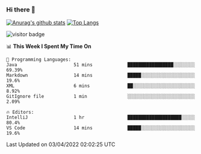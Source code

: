 ### Hi there 👋

<!--
**Akelio-zhang/akelio-zhang** is a ✨ _special_ ✨ repository because its `README.md` (this file) appears on your GitHub profile.

Here are some ideas to get you started:

- 🔭 I’m currently working on ...
- 🌱 I’m currently learning ...
- 👯 I’m looking to collaborate on ...
- 🤔 I’m looking for help with ...
- 💬 Ask me about ...
- 📫 How to reach me: ...
- 😄 Pronouns: ...
- ⚡ Fun fact: ...
-->

[![Anurag's github stats](https://github-readme-stats.vercel.app/api?username=akelio-zhang&line_height=24&hide=contribs&show_icons=true&count_private=true)](https://github.com/anuraghazra/github-readme-stats)
[![Top Langs](https://github-readme-stats.vercel.app/api/top-langs/?username=akelio-zhang&card_width=240&layout=compact&hide=html)](https://github.com/anuraghazra/github-readme-stats)


![visitor badge](https://visitor-badge.glitch.me/badge?page_id=akelio-zhang.README.md)
<!--START_SECTION:waka-->
📊 **This Week I Spent My Time On** 

```text
💬 Programming Languages: 
Java                     51 mins             █████████████████░░░░░░░░   69.39% 
Markdown                 14 mins             █████░░░░░░░░░░░░░░░░░░░░   19.6% 
XML                      6 mins              ██░░░░░░░░░░░░░░░░░░░░░░░   8.92% 
GitIgnore file           1 min               ░░░░░░░░░░░░░░░░░░░░░░░░░   2.09%

🔥 Editors: 
IntelliJ                 1 hr                ████████████████████░░░░░   80.4% 
VS Code                  14 mins             █████░░░░░░░░░░░░░░░░░░░░   19.6%

```


 Last Updated on 03/04/2022 02:02:25 UTC
<!--END_SECTION:waka-->

